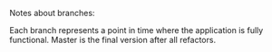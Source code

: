 Notes about branches:

Each branch represents a point in time where the application is fully functional.
Master is the final version after all refactors.
